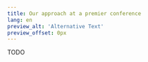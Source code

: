 ```yaml
---
title: Our approach at a premier conference
lang: en
preview_alt: 'Alternative Text'
preview_offset: 0px
---
```


TODO
